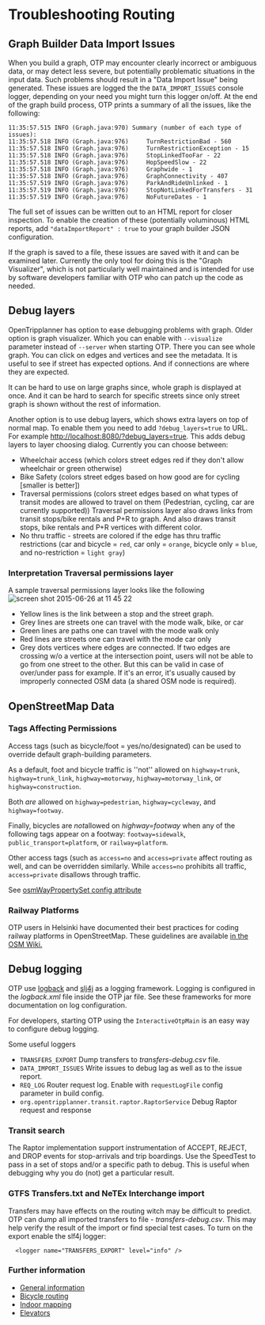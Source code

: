 # Troubleshooting Routing

## Graph Builder Data Import Issues

When you build a graph, OTP may encounter clearly incorrect or ambiguous data, or may detect less 
severe, but potentially problematic situations in the input data. Such problems should result in a 
"Data Import Issue" being generated. These issues are logged the the `DATA_IMPORT_ISSUES` console 
logger, depending on your need you might turn this logger on/off. At the end of the graph build 
process, OTP prints a summary of all the issues, like the following:

 ```
 11:35:57.515 INFO (Graph.java:970) Summary (number of each type of issues):
 11:35:57.518 INFO (Graph.java:976)     TurnRestrictionBad - 560
 11:35:57.518 INFO (Graph.java:976)     TurnRestrictionException - 15
 11:35:57.518 INFO (Graph.java:976)     StopLinkedTooFar - 22
 11:35:57.518 INFO (Graph.java:976)     HopSpeedSlow - 22
 11:35:57.518 INFO (Graph.java:976)     Graphwide - 1
 11:35:57.518 INFO (Graph.java:976)     GraphConnectivity - 407
 11:35:57.519 INFO (Graph.java:976)     ParkAndRideUnlinked - 1
 11:35:57.519 INFO (Graph.java:976)     StopNotLinkedForTransfers - 31
 11:35:57.519 INFO (Graph.java:976)     NoFutureDates - 1
```

The full set of issues can be written out to an HTML report for closer inspection. To enable the 
creation of these (potentially voluminous) HTML reports, add `"dataImportReport" : true` to your 
graph builder JSON configuration.

If the graph is saved to a file, these issues are saved with it and can be examined later. 
Currently the only tool for doing this is the "Graph Visualizer", which is not particularly well 
maintained and is intended for use by software developers familiar with OTP who can patch up the 
code as needed.


## Debug layers

OpenTripplanner has option to ease debugging problems with graph. Older option is graph visualizer.
Which you can enable with `--visualize` parameter instead of `--server` when starting OTP.
There you can see whole graph. You can click on edges and vertices and see the metadata. It is
 useful to see if street has expected options. And if connections are where they are expected.

It can be hard to use on large graphs since, whole graph is displayed at once. And it can be hard
 to search for specific streets since only street graph is shown without the rest of information.
 
 Another option is to use debug layers, which shows extra layers on top of normal map.
 To enable them you need to add `?debug_layers=true` to URL. For example 
 [http://localhost:8080/?debug_layers=true](http://localhost:8080/?debug_layers=true).
  This adds debug layers to layer choosing dialog. Currently you can choose between:

- Wheelchair access (which colors street edges red if they don't allow wheelchair or green otherwise)
- Bike Safety (colors street edges based on how good are for cycling [smaller is better])
- Traversal permissions (colors street edges based on what types of transit modes are allowed to
 travel on them (Pedestrian, cycling, car are currently supported)) Traversal permissions layer also
 draws links from transit stops/bike rentals and P+R to graph. And also draws transit stops, bike rentals
  and P+R vertices with different color.
- No thru traffic - streets are colored if the edge has thru traffic restrictions (car and bicycle = `red`, car only = `orange`, bicycle only = `blue`, and no-restriction = `light gray`)

### Interpretation Traversal permissions layer

A sample traversal permissions layer looks like the following 
![screen shot 2015-06-26 at 11 45 22](https://cloud.githubusercontent.com/assets/4493762/8374829/df05c438-1bf8-11e5-8ead-c1dea41af122.png)

* Yellow lines is the link between a stop and the street graph.
* Grey lines are streets one can travel with the mode walk, bike, or car
* Green lines are paths one can travel with the mode walk only
* Red lines are streets one can travel with the mode car only
* Grey dots vertices where edges are connected. If two edges are crossing w/o a vertice at the intersection point, users will not be able to go from one street to the other. But this can be valid in case of over/under pass for 
example. If it's an error, it's usually caused by improperly connected OSM data (a shared OSM node is required). 

## OpenStreetMap Data

### Tags Affecting Permissions

Access tags (such as bicycle/foot = yes/no/designated) can be used to override default graph-building parameters. 

As a default, foot and bicycle traffic is ''not'' allowed on `highway=trunk`, `highway=trunk_link`, `highway=motorway`, `highway=motorway_link`, or `highway=construction`. 

Both *are* allowed on `highway=pedestrian`, `highway=cycleway`, and `highway=footway`. 

Finally, bicycles are *not*allowed on *highway=footway* when any of the following tags appear on a footway: `footway=sidewalk`, `public_transport=platform`, or `railway=platform`.

Other access tags (such as `access=no` and `access=private` affect routing as well, and can be overridden similarly. While `access=no` prohibits all traffic, `access=private` disallows through traffic.

See [osmWayPropertySet config attribute](Configuration.md#Way-property-sets)

### Railway Platforms

OTP users in Helsinki have documented their best practices for coding railway platforms in OpenStreetMap. These guidelines are available [in the OSM Wiki.](https://wiki.openstreetmap.org/wiki/Digitransit#Editing_railway_platforms)

## Debug logging

OTP use [logback](http://logback.qos.ch/) and [slj4j](http://www.slf4j.org/) as a logging framework. Logging is configured in the _logback.xml_ file inside the OTP jar file. See these frameworks for more documentation on log configuration.

For developers, starting OTP using the `InteractiveOtpMain` is an easy way to configure 
debug logging.

Some useful loggers
- `TRANSFERS_EXPORT` Dump transfers to _transfers-debug.csv_ file.
- `DATA_IMPORT_ISSUES` Write issues to debug lag as well as to the issue report.
- `REQ_LOG` Router request log. Enable with `requestLogFile` config parameter in build config. 
- `org.opentripplanner.transit.raptor.RaptorService` Debug Raptor request and response


### Transit search

The Raptor implementation support instrumentation of ACCEPT, REJECT, and DROP events for stop-arrivals and trip boardings. Use the SpeedTest to pass in a set of stops and/or a specific path to debug. This is useful when debugging why you do (not) get a particular result.

### GTFS Transfers.txt and NeTEx Interchange import

Transfers may have effects on the routing witch may be difficult to predict. OTP can dump all 
imported transfers to file - _transfers-debug.csv_. This may help verify the result of the import
or find special test cases. To turn on the export enable the slf4j logger:

```
  <logger name="TRANSFERS_EXPORT" level="info" />
```


### Further information

* [General information](https://github.com/opentripplanner/OpenTripPlanner/wiki/GraphBuilder#graph-concepts)
* [Bicycle routing](http://wiki.openstreetmap.org/wiki/OpenTripPlanner#Bicycle_routing)
* [Indoor mapping](https://github.com/opentripplanner/OpenTripPlanner/wiki/Indoor-mapping)
* [Elevators](http://wiki.openstreetmap.org/wiki/OpenTripPlanner#Elevators)

